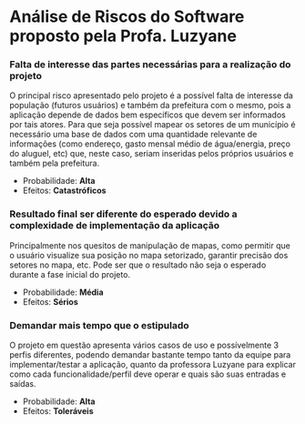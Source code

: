 # Análise de Riscos do Software proposto pela Profa. Luzyane

### Falta de interesse das partes necessárias para a realização do projeto
O principal risco apresentado pelo projeto é a possível falta de interesse da população (futuros usuários) e também da prefeitura com o mesmo, pois a aplicação depende de dados bem específicos que devem ser informados por tais atores. Para que seja possível mapear os setores de um município é necessário uma base de dados com uma quantidade relevante de informações (como endereço, gasto mensal médio de água/energia, preço do aluguel, etc) que, neste caso, seriam inseridas pelos próprios usuários e também pela prefeitura.
- Probabilidade: **Alta**
- Efeitos: **Catastróficos**

### Resultado final ser diferente do esperado devido a complexidade de implementação da aplicação
Principalmente nos quesitos de manipulação de mapas, como permitir que o usuário visualize sua posição no mapa setorizado, garantir precisão dos setores no mapa, etc. Pode ser que o resultado não seja o esperado durante a fase inicial do projeto.
- Probabilidade: **Média**
- Efeitos: **Sérios**

### Demandar mais tempo que o estipulado
O projeto em questão apresenta vários casos de uso e possívelmente 3 perfis diferentes, podendo demandar bastante tempo tanto da equipe para implementar/testar a aplicação, quanto da professora Luzyane para explicar como cada funcionalidade/perfil deve operar e quais são suas entradas e saídas.
- Probabilidade: **Alta**
- Efeitos: **Toleráveis**